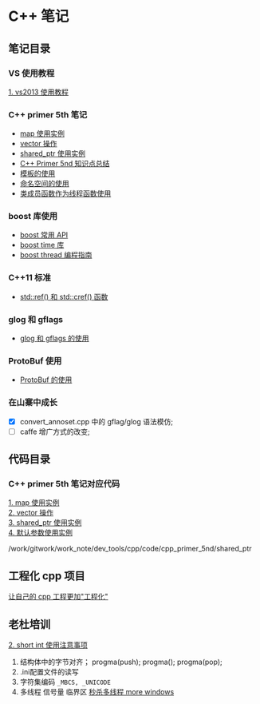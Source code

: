 # C++ 笔记

## 笔记目录  
### VS 使用教程   
[1. vs2013 使用教程](./doc/vs2013_usage.md)   
### C++ primer 5th 笔记 
- [ map 使用实例](./doc/cpp_primer_5nd/map_instance.md)    
- [ vector 操作](./doc/cpp_primer_5nd/vector_operation.md)      
- [ shared_ptr 使用实例](./cpp_primer_5nd/doc/shared_ptr.md)    
- [ C++ Primer 5nd 知识点总结](./doc/cpp_primer_5nd/cpp_primer_5nd.md)       
- [ 模板的使用 ](./doc/cpp_primer_5nd/template.md)       
- [ 命名空间的使用 ](./doc/cpp_primer_5nd/namespace.md)       
- [ 类成员函数作为线程函数使用 ](./doc/thread_class_method.md)       
### boost 库使用
- [boost 常用 API](./doc/boost/boost_api_in_ssd.md)   
- [boost time 库](./doc/boost/time.md)   
- [boost thread 编程指南](./doc/boost/thread.md)   
### C++11 标准   
- [std::ref() 和 std::cref() 函数](./doc/c++11/ref_func.md)
### glog 和 gflags
- [glog 和 gflags 的使用](./doc/gflags.md)
### ProtoBuf 使用 
- [ProtoBuf 的使用](./doc/protobuf.md)


### 在山寨中成长      
- [x] convert_annoset.cpp 中的 gflag/glog 语法模仿;   
- [ ] caffe 增广方式的改变;   

## 代码目录   
### C++ primer 5th 笔记对应代码 
[1. map 使用实例](./code/cpp_primer_5nd/map_instance/map_instance.cpp)    
[2. vector 操作](./code/cpp_primer_5nd/vector_operation/vector_operation.cpp)  
[3. shared_ptr 使用实例](./code/cpp_primer_5nd/shared_ptr/shared_ptr.cpp)    
[4. 默认参数使用实例](./code/cpp_primer_5nd/default_paramter/default_paramter.cpp)    

/work/gitwork/work_note/dev_tools/cpp/code/cpp_primer_5nd/shared_ptr

## 工程化 cpp 项目       
[让自己的 cpp 工程更加"工程化" ](./doc/projective_cpp.md)

## 老杜培训
[2. short int 使用注意事项](./doc/shortInt.md)   
1. 结构体中的字节对齐；
progma(push);
progma();
progma(pop);
2. .ini配置文件的读写
3. 字符集编码
`_MBCS, _UNICODE`
4. 多线程
信号量
临界区
[秒杀多线程 more windows]()
